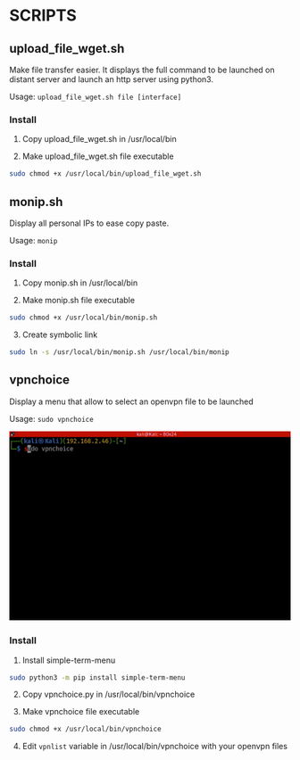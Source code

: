 # SCRIPTS

## upload_file_wget.sh

Make file transfer easier. It displays the full command to be launched on distant server and launch an http server using python3.

Usage: `upload_file_wget.sh file [interface]`

### Install

1. Copy upload_file_wget.sh in /usr/local/bin

2. Make upload_file_wget.sh file executable
```bash
sudo chmod +x /usr/local/bin/upload_file_wget.sh
```

## monip.sh

Display all personal IPs to ease copy paste.

Usage: `monip`

### Install

1. Copy monip.sh in /usr/local/bin

2. Make monip.sh file executable
```bash
sudo chmod +x /usr/local/bin/monip.sh
```

3. Create symbolic link
```bash
sudo ln -s /usr/local/bin/monip.sh /usr/local/bin/monip
```

## vpnchoice

Display a menu that allow to select an openvpn file to be launched

Usage: `sudo vpnchoice`

![vpnchoice](../images/vpnchoice.gif)

### Install

1. Install simple-term-menu
```bash
sudo python3 -m pip install simple-term-menu
```

2. Copy vpnchoice.py in /usr/local/bin/vpnchoice

3. Make vpnchoice file executable
```bash
sudo chmod +x /usr/local/bin/vpnchoice
```

4. Edit `vpnlist` variable in /usr/local/bin/vpnchoice with your openvpn files

